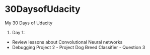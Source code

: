 # 30DaysofUdacity
My 30 Days of Udacity 

1. Day 1: 
- Review lessons about Convolutional Neural networks 
- Debugging Project 2 - Project Dog Breed Classifier - Question 3

